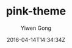 ---
title: "pink-theme"
github: https://github.com/Adagio-cantabile/Adagio-cantabile.github.io
demo: http://adagio-cantabile.github.io/
author: Yiwen Gong
draft: true
ssg:
  - Jekyll
cms:
  - No Cms
date: 2016-04-14T14:34:34Z
github_branch: master
---